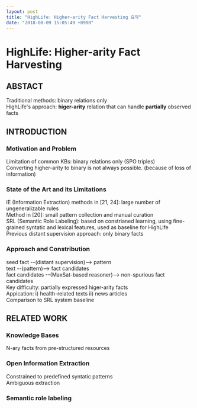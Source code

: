```yaml
---
layout: post
title: "HighLife: Higher-arity Fact Harvesting 요약"
date: "2018-08-09 15:05:49 +0900"
---
```

# HighLife: Higher-arity Fact Harvesting

## ABSTACT
Traditional methods: binary relations only  
HighLife's approach: __higer-arity__ relation that can handle __partially__ observed facts

## INTRODUCTION
### Motivation and Problem
Limitation of common KBs: binary relations only (SPO triples)  
Converting higher-arity to binary is not always possible. (because of loss of information)
### State of the Art and its Limitations
IE (Information Extraction) methods in [21, 24]: large number of ungeneralizable rules  
Method in [20]: small pattern collection and manual curation  
SRL (Semantic Role Labeling): based on constrianed learning, using fine-grained syntatic and lexical features, used as baseline for HighLife  
Previous distant supervision approach: only binary facts
### Approach and Constribution
seed fact --(distant supervision)--> pattern  
text --(pattern)--> fact candidates  
fact candidates --(MaxSat-based reasoner)--> non-spurious fact candidates  
Key difficulty: partially expressed higer-arity facts  
Appication: i) health-related texts ii) news articles  
Comparison to SRL system baseline

## RELATED WORK
### Knowledge Bases
N-ary facts from pre-structured resources
### Open Information Extraction
Constrained to predefined syntatic patterns  
Ambiguous extraction  
### Semantic role labeling
